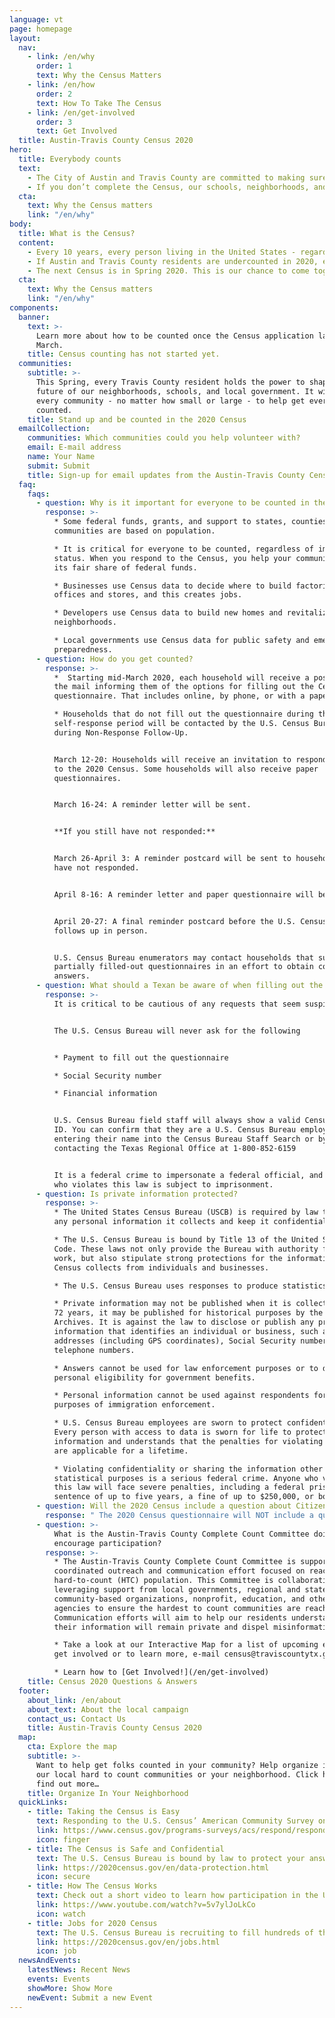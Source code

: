 ```yaml
---
language: vt
page: homepage
layout:
  nav:
    - link: /en/why
      order: 1
      text: Why the Census Matters
    - link: /en/how
      order: 2
      text: How To Take The Census
    - link: /en/get-involved
      order: 3
      text: Get Involved
  title: Austin-Travis County Census 2020
hero:
  title: Everybody counts
  text:
    - The City of Austin and Travis County are committed to making sure everyone in our communities gets counted in the federal 2020 Census.
    - If you don’t complete the Census, our schools, neighborhoods, and most vulnerable residents will lose funding.
  cta:
    text: Why the Census matters
    link: "/en/why"
body:
  title: What is the Census?
  content:
    - Every 10 years, every person living in the United States - regardless of origin or status - is required to fill out the Census. This is a requirement of the United States Constitution in order to provide an accurate count of all people in the country. Federal funding for our local schools, transportation dollars for roads and buses, and healthcare services are all funded based on the Census. The political lines that are drawn for Congress, State House seats, and even school board members, are based on Census data.
    - If Austin and Travis County residents are undercounted in 2020, every Central Texan is negatively impacted.
    - The next Census is in Spring 2020. This is our chance to come together and make sure every resident is counted, so every federal dollar we deserve is accounted for.
  cta:
    text: Why the Census matters
    link: "/en/why"
components:
  banner:
    text: >-
      Learn more about how to be counted once the Census application launches in
      March.
    title: Census counting has not started yet.
  communities:
    subtitle: >-
      This Spring, every Travis County resident holds the power to shape the
      future of our neighborhoods, schools, and local government. It will take
      every community - no matter how small or large - to help get everyone
      counted.
    title: Stand up and be counted in the 2020 Census
  emailCollection:
    communities: Which communities could you help volunteer with?
    email: E-mail address
    name: Your Name
    submit: Submit
    title: Sign-up for email updates from the Austin-Travis County Census campaign.
  faq:
    faqs:
      - question: Why is it important for everyone to be counted in the Census?
        response: >-
          * Some federal funds, grants, and support to states, counties and
          communities are based on population.

          * It is critical for everyone to be counted, regardless of immigration
          status. When you respond to the Census, you help your community get
          its fair share of federal funds.

          * Businesses use Census data to decide where to build factories,
          offices and stores, and this creates jobs.

          * Developers use Census data to build new homes and revitalize
          neighborhoods.

          * Local governments use Census data for public safety and emergency
          preparedness.
      - question: How do you get counted?
        response: >-
          *  Starting mid-March 2020, each household will receive a postcard in
          the mail informing them of the options for filling out the Census
          questionnaire. That includes online, by phone, or with a paper form.

          * Households that do not fill out the questionnaire during the
          self-response period will be contacted by the U.S. Census Bureau
          during Non-Response Follow-Up. 


          March 12-20: Households will receive an invitation to respond online
          to the 2020 Census. Some households will also receive paper
          questionnaires.


          March 16-24: A reminder letter will be sent.


          **If you still have not responded:**


          March 26-April 3: A reminder postcard will be sent to households that
          have not responded.


          April 8-16: A reminder letter and paper questionnaire will be sent.


          April 20-27: A final reminder postcard before the U.S. Census Bureau
          follows up in person.


          U.S. Census Bureau enumerators may contact households that submit
          partially filled-out questionnaires in an effort to obtain complete
          answers.
      - question: What should a Texan be aware of when filling out the Census?
        response: >-
          It is critical to be cautious of any requests that seem suspicious.


          The U.S. Census Bureau will never ask for the following


          * Payment to fill out the questionnaire

          * Social Security number

          * Financial information


          U.S. Census Bureau field staff will always show a valid Census Bureau
          ID. You can confirm that they are a U.S. Census Bureau employee by
          entering their name into the Census Bureau Staff Search or by
          contacting the Texas Regional Office at 1-800-852-6159


          It is a federal crime to impersonate a federal official, and anyone
          who violates this law is subject to imprisonment.
      - question: Is private information protected?
        response: >-
          * The United States Census Bureau (USCB) is required by law to protect
          any personal information it collects and keep it confidential.

          * The U.S. Census Bureau is bound by Title 13 of the United States
          Code. These laws not only provide the Bureau with authority for its
          work, but also stipulate strong protections for the information the
          Census collects from individuals and businesses.

          * The U.S. Census Bureau uses responses to produce statistics.

          * Private information may not be published when it is collected. After
          72 years, it may be published for historical purposes by the National
          Archives. It is against the law to disclose or publish any private
          information that identifies an individual or business, such as names,
          addresses (including GPS coordinates), Social Security numbers, and
          telephone numbers.

          * Answers cannot be used for law enforcement purposes or to determine
          personal eligibility for government benefits.

          * Personal information cannot be used against respondents for the
          purposes of immigration enforcement.

          * U.S. Census Bureau employees are sworn to protect confidentiality.
          Every person with access to data is sworn for life to protect personal
          information and understands that the penalties for violating this law
          are applicable for a lifetime.

          * Violating confidentiality or sharing the information other than for
          statistical purposes is a serious federal crime. Anyone who violates
          this law will face severe penalties, including a federal prison
          sentence of up to five years, a fine of up to $250,000, or both.
      - question: Will the 2020 Census include a question about Citizenship?
        response: " The 2020 Census questionnaire will NOT include a question about an individual’s citizenship status. Everyone, regardless of their immigration status, has certain basic rights. For those who have concerns about opening your doors, there are other ways you can participate. You can participate from the comfort of your home online and over the phone, or at community run assistance center. Please complete your Census questionnaire. An incomplete questionnaire may increase your chances of nonresponse follow-up by the U.S. Census Bureau. Households will receive an invitation to respond online to the 2020 Census beginning March 12, 2020. Your participation is vital, and your information is protected. "
      - question: >-
          What is the Austin-Travis County Complete Count Committee doing to
          encourage participation?
        response: >-
          * The Austin-Travis County Complete Count Committee is supporting a
          coordinated outreach and communication effort focused on reaching the
          hard-to-count (HTC) population. This Committee is collaborating and
          leveraging support from local governments, regional and statewide
          community-based organizations, nonprofit, education, and other
          agencies to ensure the hardest to count communities are reached.
          Communication efforts will aim to help our residents understand that
          their information will remain private and dispel misinformation.

          * Take a look at our Interactive Map for a list of upcoming events to
          get involved or to learn more, e-mail census@traviscountytx.gov.

          * Learn how to [Get Involved!](/en/get-involved)
    title: Census 2020 Questions & Answers
  footer:
    about_link: /en/about
    about_text: About the local campaign
    contact_us: Contact Us
    title: Austin-Travis County Census 2020
  map:
    cta: Explore the map
    subtitle: >-
      Want to help get folks counted in your community? Help organize in one of
      our local hard to count communities or your neighborhood. Click here to
      find out more…
    title: Organize In Your Neighborhood
  quickLinks:
    - title: Taking the Census is Easy
      text: Responding to the U.S. Census’ American Community Survey online is easy. The survey offers you help screens and the ability to review your answers.
      link: https://www.census.gov/programs-surveys/acs/respond/respond-online.html
      icon: finger
    - title: The Census is Safe and Confidential
      text: The U.S. Census Bureau is bound by law to protect your answers and keep them strictly confidential. In fact, every employee takes an oath to protect your personal information for life.
      link: https://2020census.gov/en/data-protection.html
      icon: secure
    - title: How The Census Works
      text: Check out a short video to learn how participation in the U.S. Census and the gathering of accurate Census data affects our democracy and the well-being of families and communities.
      link: https://www.youtube.com/watch?v=5v7ylJoLkCo
      icon: watch
    - title: Jobs for 2020 Census
      text: The U.S. Census Bureau is recruiting to fill hundreds of thousands of temporary positions across the country to assist with the 2020 Census count.
      link: https://2020census.gov/en/jobs.html
      icon: job
  newsAndEvents:
    latestNews: Recent News
    events: Events
    showMore: Show More
    newEvent: Submit a new Event
---
```

